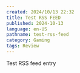 ```yaml
---
created: 2024/10/13 22:32
title: Test RSS FEED
published: 2024-10-13
language: en-US
pathname: test-rss-feed
category: Gaming
tags: Review
---
```


Test RSS feed entry

